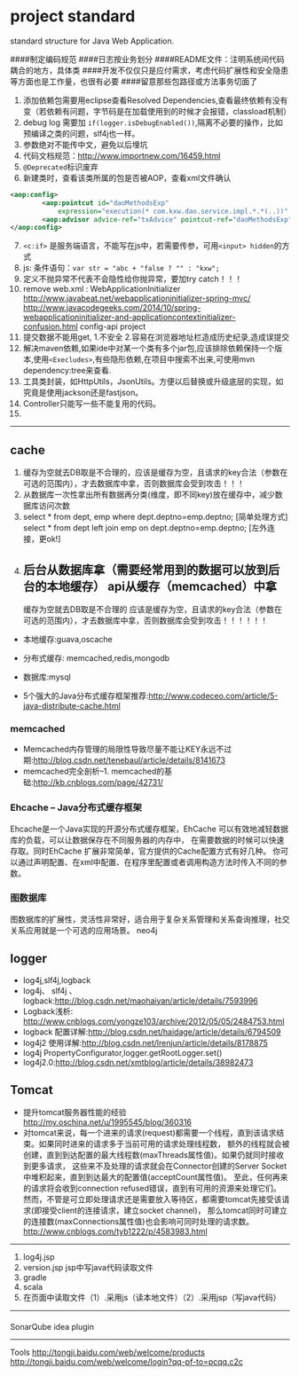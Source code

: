 # project standard
standard structure for Java Web Application.  <br/>

####制定编码规范
####日志按业务划分
####README文件：注明系统间代码耦合的地方，具体类
####开发不仅仅只是应付需求，考虑代码扩展性和安全隐患等方面也是工作量，也很有必要
####留意那些包路径或方法事务切面了

1. 添加依赖包需要用eclipse查看Resolved Dependencies,查看最终依赖有没有变（若依赖有问题，字节码是在加载使用到的时候才会报错，classload机制）
2. debug log 需要加 `if(logger.isDebugEnabled())`,隔离不必要的操作，比如预编译之类的问题，slf4j也一样。
3. 参数绝对不能传中文，避免以后埋坑
4. 代码文档规范：<http://www.importnew.com/16459.html>
5. `@Deprecated`标识废弃
6. 新建类时，查看该类所属的包是否被AOP，查看xml文件确认  <br/>
``` xml
<aop:config>
		<aop:pointcut id="daoMethodsExp"
			expression="execution(* com.kxw.dao.service.impl.*.*(..))" />
		<aop:advisor advice-ref="txAdvice" pointcut-ref="daoMethodsExp" />
</aop:config>
```
7.  `<c:if>` 是服务端语言，不能写在js中，若需要传参，可用`<input> hidden`的方式
8. js: 条件语句：`var str = "abc + "false ? "" : "kxw";`
9. 定义不抛异常不代表不会隐性给你抛异常，要加try catch！！！
10. remove web.xml : WebApplicationInitializer   <http://www.javabeat.net/webapplicationinitializer-spring-mvc/>
<http://www.javacodegeeks.com/2014/10/spring-webapplicationinitializer-and-applicationcontextinitializer-confusion.html>
config-api project
11. 提交数据不能用get, 1.不安全 2.容易在浏览器地址栏造成历史纪录,造成误提交
12. 解决maven依赖,如果ide中对某一个类有多个jar包,应该排除依赖保持一个版本,使用`<Execludes>`,有些隐形依赖,在项目中搜索不出来,可使用mvn dependency:tree来查看.
13. 工具类封装，如HttpUtils，JsonUtils。方便以后替换或升级底层的实现，如究竟是使用jackson还是fastjson。
14. Controller只能写一些不能复用的代码。
15.

***

## cache
1. 缓存为空就去DB取是不合理的，应该是缓存为空，且请求的key合法（参数在可选的范围内），才去数据库中拿，否则数据库会受到攻击！！！
2. 从数据库一次性拿出所有数据再分类(维度，即不同key)放在缓存中，减少数据库访问次数
3. select * from dept, emp where dept.deptno=emp.deptno; [简单处理方式]  <br/>
   select * from dept left join emp on dept.deptno=emp.deptno;  [左外连接，更ok!]  
4. 后台从数据库拿（需要经常用到的数据可以放到后台的本地缓存）
   api从缓存（memcached）中拿
   ----------
   缓存为空就去DB取是不合理的
   应该是缓存为空，且请求的key合法（参数在可选的范围内），才去数据库中拿，否则数据库会受到攻击！！！！！！


   
+ 本地缓存:guava,oscache
+ 分布式缓存: memcached,redis,mongodb
+ 数据库:mysql

+ 5个强大的Java分布式缓存框架推荐:<http://www.codeceo.com/article/5-java-distribute-cache.html>

### memcached
+  Memcached内存管理的局限性导致尽量不能让KEY永远不过期:<http://blog.csdn.net/tenebaul/article/details/8141673>
+ memcached完全剖析–1. memcached的基础:<http://kb.cnblogs.com/page/42731/>



### Ehcache – Java分布式缓存框架
Ehcache是一个Java实现的开源分布式缓存框架，EhCache 可以有效地减轻数据库的负载，可以让数据保存在不同服务器的内存中，
在需要数据的时候可以快速存取。同时EhCache 扩展非常简单，官方提供的Cache配置方式有好几种。
你可以通过声明配置、在xml中配置、在程序里配置或者调用构造方法时传入不同的参数。


### 图数据库
图数据库的扩展性，灵活性非常好，适合用于复杂关系管理和关系查询推理，社交关系应用就是一个可选的应用场景。
neo4j 

## logger
+ log4j,slf4j,logback
+ log4j、 slf4j 、logback:<http://blog.csdn.net/maohaiyan/article/details/7593996>
+ Logback浅析: <http://www.cnblogs.com/yongze103/archive/2012/05/05/2484753.html>
+ logback 配置详解:<http://blog.csdn.net/haidage/article/details/6794509>
+ log4j2 使用详解:<http://blog.csdn.net/lrenjun/article/details/8178875>
+ log4j PropertyConfigurator,logger.getRootLogger.set()
+ log4j2.0:<http://blog.csdn.net/xmtblog/article/details/38982473>


## Tomcat
+ 提升tomcat服务器性能的经验<http://my.oschina.net/u/1995545/blog/360316>
+ 对tomcat来说，每一个进来的请求(request)都需要一个线程，直到该请求结束。如果同时进来的请求多于当前可用的请求处理线程数，
额外的线程就会被创建，直到到达配置的最大线程数(maxThreads属性值)。如果仍就同时接收到更多请求，
这些来不及处理的请求就会在Connector创建的Server Socket中堆积起来，直到到达最大的配置值(acceptCount属性值)。
至此，任何再来的请求将会收到connection refused错误，直到有可用的资源来处理它们。
然而，不管是可立即处理请求还是需要放入等待区，都需要tomcat先接受该请求(即接受client的连接请求，建立socket channel)，
那么tomcat同时可建立的连接数(maxConnections属性值)也会影响可同时处理的请求数。
<http://www.cnblogs.com/tyb1222/p/4583983.html>



***

1. log4j.jsp
2. version.jsp  jsp中写java代码读取文件
3. gradle
4. scala
5. 在页面中读取文件（1）.采用js（读本地文件）（2）.采用jsp（写java代码）

---

#### 


SonarQube idea plugin

---

Tools 
<http://tongji.baidu.com/web/welcome/products>
<http://tongji.baidu.com/web/welcome/login?qq-pf-to=pcqq.c2c>
